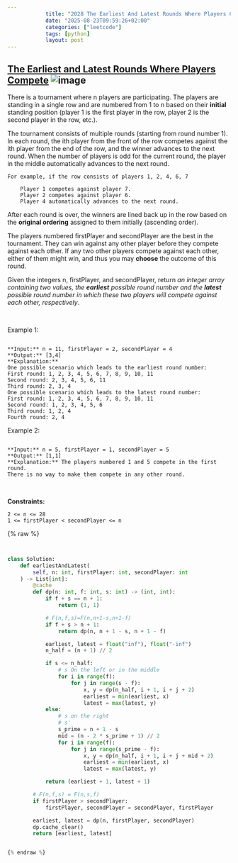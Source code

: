 ```yaml
---
            title: "2028 The Earliest And Latest Rounds Where Players Compete"
            date: "2025-08-23T09:59:26+02:00"
            categories: ["leetcode"]
            tags: [python]
            layout: post
---
```

            
## [The Earliest and Latest Rounds Where Players Compete](https://leetcode.com/problems/the-earliest-and-latest-rounds-where-players-compete) ![image](https://img.shields.io/badge/Difficulty-Hard-red)

There is a tournament where n players are participating. The players are standing in a single row and are numbered from 1 to n based on their **initial** standing position (player 1 is the first player in the row, player 2 is the second player in the row, etc.).

The tournament consists of multiple rounds (starting from round number 1). In each round, the ith player from the front of the row competes against the ith player from the end of the row, and the winner advances to the next round. When the number of players is odd for the current round, the player in the middle automatically advances to the next round.

	For example, if the row consists of players 1, 2, 4, 6, 7

		Player 1 competes against player 7.
		Player 2 competes against player 6.
		Player 4 automatically advances to the next round.

After each round is over, the winners are lined back up in the row based on the **original ordering** assigned to them initially (ascending order).

The players numbered firstPlayer and secondPlayer are the best in the tournament. They can win against any other player before they compete against each other. If any two other players compete against each other, either of them might win, and thus you may **choose** the outcome of this round.

Given the integers n, firstPlayer, and secondPlayer, return *an integer array containing two values, the **earliest** possible round number and the **latest** possible round number in which these two players will compete against each other, respectively*.

 

Example 1:

```

**Input:** n = 11, firstPlayer = 2, secondPlayer = 4
**Output:** [3,4]
**Explanation:**
One possible scenario which leads to the earliest round number:
First round: 1, 2, 3, 4, 5, 6, 7, 8, 9, 10, 11
Second round: 2, 3, 4, 5, 6, 11
Third round: 2, 3, 4
One possible scenario which leads to the latest round number:
First round: 1, 2, 3, 4, 5, 6, 7, 8, 9, 10, 11
Second round: 1, 2, 3, 4, 5, 6
Third round: 1, 2, 4
Fourth round: 2, 4

```

Example 2:

```

**Input:** n = 5, firstPlayer = 1, secondPlayer = 5
**Output:** [1,1]
**Explanation:** The players numbered 1 and 5 compete in the first round.
There is no way to make them compete in any other round.

```

 

**Constraints:**

	2 <= n <= 28
	1 <= firstPlayer < secondPlayer <= n

{% raw %}


```python


class Solution:
    def earliestAndLatest(
        self, n: int, firstPlayer: int, secondPlayer: int
    ) -> List[int]:
        @cache
        def dp(n: int, f: int, s: int) -> (int, int):
            if f + s == n + 1:
                return (1, 1)

            # F(n,f,s)=F(n,n+1-s,n+1-f)
            if f + s > n + 1:
                return dp(n, n + 1 - s, n + 1 - f)

            earliest, latest = float("inf"), float("-inf")
            n_half = (n + 1) // 2

            if s <= n_half:
                # s On the left or in the middle
                for i in range(f):
                    for j in range(s - f):
                        x, y = dp(n_half, i + 1, i + j + 2)
                        earliest = min(earliest, x)
                        latest = max(latest, y)
            else:
                # s on the right
                # s'
                s_prime = n + 1 - s
                mid = (n - 2 * s_prime + 1) // 2
                for i in range(f):
                    for j in range(s_prime - f):
                        x, y = dp(n_half, i + 1, i + j + mid + 2)
                        earliest = min(earliest, x)
                        latest = max(latest, y)

            return (earliest + 1, latest + 1)

        # F(n,f,s) = F(n,s,f)
        if firstPlayer > secondPlayer:
            firstPlayer, secondPlayer = secondPlayer, firstPlayer

        earliest, latest = dp(n, firstPlayer, secondPlayer)
        dp.cache_clear()
        return [earliest, latest]


{% endraw %}
```
